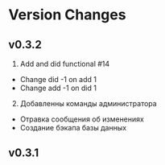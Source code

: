 # Version Changes

## v0.3.2

1. Add and did functional #14

- Change did -1 on add 1
- Change add -1 on did 1

2. Добавленны команды администратора

- Отравка сообщения об изменениях
- Создание бэкапа базы данных

## v0.3.1
